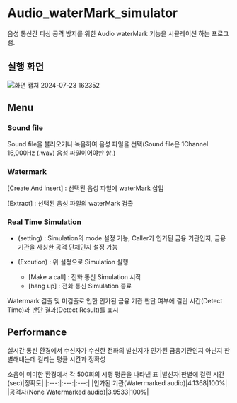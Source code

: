 # Audio_waterMark_simulator
음성 통신간 피싱 공격 방지를 위한 Audio waterMark 기능을 시뮬레이션 하는 프로그램.

## 실행 화면
![화면 캡처 2024-07-23 162352](https://github.com/user-attachments/assets/aee2c5e3-192d-4462-b693-5cea9c81c09b)


## Menu

### Sound file
Sound file을 불러오거나 녹음하여 음성 파일을 선택(Sound file은 1Channel 16,000Hz (.wav) 음성 파일이어야만 함.)

### Watermark
[Create And insert] : 선택된 음성 파일에 waterMark 삽입

[Extract] : 선택된 음성 파일의 waterMark 검출

### Real Time Simulation
 - (setting) : Simulation의 mode 설정 기능, Caller가 인가된 금융 기관인지, 금융 기관을 사칭한 공격 단체인지 설정 가능

 - (Excution) : 위 설정으로 Simulation 실행
    - [Make a call] : 전화 통신 Simulation 시작
    - [hang up] : 전화 통신 Simulation 종료

Watermark 검출 및 미검출로 인한 인가된 금융 기관 판단 여부에 걸린 시간(Detect Time)과 판단 결과(Detect Result)를 표시

## Performance
실시간 통신 환경에서 수신자가 수신한 전화의 발신지가 인가된 금융기관인지 아닌지 판별해내는데 걸리는 평균 시간과 정확성

소음이 미미한 환경에서 각 500회의 시행 평균을 나타낸 표
|발신자|판별에 걸린 시간 (sec)|정확도|
|:---:|:---:|:---:|
|인가된 기관(Watermarked audio)|4.1368|100%|
|공격자(None Watermarked audio)|3.9533|100%|
